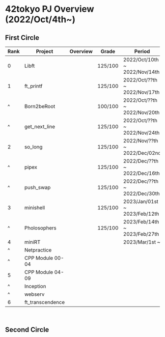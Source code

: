 # 42tokyo PJ Overview (2022/Oct/4th~)

## First Circle
| Rank | Project          | Overview                      | Grade   | Period                        | Repository                                  | 
| ---- | ---------------- | ----------------------------- | ------- | ----------------------------- | ------------------------------------------- | 
| 0    | Libft            |                               | 125/100 | 2022/Oct/10th ~ 2022/Nov/14th | [42_libft][1] <br> [42_libs][2](update ver) | 
| 1    | ft_printf        |                               | 125/100 | 2022/Oct/??th ~ 2022/Nov/17th | [42_ft_printf][3]                           | 
| ^    | Born2beRoot      |                               | 100/100 | 2022/Oct/??th ~ 2022/Nov/20th |                                             | 
| ^    | get_next_line    |                               | 125/100 | 2022/Oct/??th ~ 2022/Nov/24th | [42_get_next_line][4]                       | 
| 2    | so_long          |                               | 125/100 | 2022/Nov/??th ~ 2022/Dec/02nd | [42_so_long][5]                             | 
| ^    | pipex            |                               | 125/100 | 2022/Dec/??th ~ 2022/Dec/16th | [42_pipex][6]                               | 
| ^    | push_swap        |                               | 125/100 | 2022/Dec/??th ~ 2022/Dec/30th | [42_push_swap][7]                           | 
| 3    | minishell        |                               | 125/100 | 2023/Jan/01st ~ 2023/Feb/12th | [minishell_rev1][8]                         | 
| ^    | Pholosophers     |                               | 125/100 | 2023/Feb/14th ~ 2023/Feb/27th | [42_philosophers][9]                        | 
| 4    | miniRT           |                               |         | 2023/Mar/1st  ~               |                                             | 
| ^    | Netpractice      |                               |         |                               |                                             | 
| ^    | CPP Module 00-04 |                               |         |                               |                                             | 
| 5    | CPP Module 04-09 |                               |         |                               |                                             | 
| ^    | Inception        |                               |         |                               |                                             | 
| ^    | webserv          |                               |         |                               |                                             | 
| 6    | ft_transcendence |                               |         |                               |                                             | 


[1]:https://github.com/ak0327/42_libft
[2]:https://github.com/ak0327/42_libs
[3]:https://github.com/ak0327/42_ft_printf
[4]:https://github.com/ak0327/42_get_next_line
[5]:https://github.com/ak0327/42_so_long
[6]:https://github.com/ak0327/42_pipex
[7]:https://github.com/ak0327/42_push_swap
[8]:https://github.com/minishellakirawchen/minishell_rev1
[9]:https://github.com/ak0327/42_philosophers


<br>

## Second Circle
